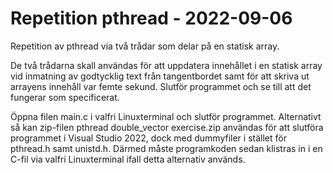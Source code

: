 # Repetition pthread - 2022-09-06
Repetition av pthread via två trådar som delar på en statisk array.

De två trådarna skall användas för att uppdatera innehållet i en statisk array vid inmatning av godtycklig text från 
tangentbordet samt för att skriva ut arrayens innehåll var femte sekund. Slutför programmet och se till att det fungerar som specificerat.

Öppna filen main.c i valfri Linuxterminal och slutför programmet. Alternativt så kan zip-filen pthread double_vector exercise.zip användas
för att slutföra programmet i Visual Studio 2022, dock med dummyfiler i stället för pthread.h samt unistd.h. Därmed måste programkoden
sedan klistras in i en C-fil via valfri Linuxterminal ifall detta alternativ används.
